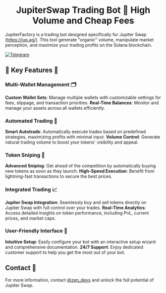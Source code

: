 <h1  align="center">JupiterSwap Trading Bot 🚀 High Volume and Cheap Fees</h1>

JupiterFactory is a trading bot designed specifically for Jupiter Swap (https://jup.ag/). This tool generate "organic" volume, manipulate market perception, and maximize your trading profits on the Solana blockchain.

[![Telegram](https://img.shields.io/badge/Telegram-SolanaFactory-darkgreen?style=for-the-badge&logo=telegram&logoColor=white)](https://t.me/zen_devs)

## 🌟 Key Features 🌟

### Multi-Wallet Management 🗂️
**Custom Wallet Sets**: Manage multiple wallets with customizable settings for fees, slippage, and transaction priorities.
**Real-Time Balances**: Monitor and manage your assets across all wallets efficiently.

### Automated Trading 🤖
**Smart Autotrade**: Automatically execute trades based on predefined strategies, maximizing profits with minimal input.
**Volume Control**: Generate natural trading volume to boost your tokens' visibility and appeal.

### Token Sniping 🎯
**Advanced Sniping**: Get ahead of the competition by automatically buying new tokens as soon as they launch.
**High-Speed Execution**: Benefit from lightning-fast transactions to secure the best prices.

### Integrated Trading 📈
**Jupiter Swap Integration**: Seamlessly buy and sell tokens directly on Jupiter Swap with full control over your trades.
**Real-Time Analytics**: Access detailed insights on token performance, including PnL, current prices, and market caps.

### User-Friendly Interface 🎨
**Intuitive Setup**: Easily configure your bot with an interactive setup wizard and comprehensive documentation.
**24/7 Support**: Enjoy dedicated customer support to help you get the most out of your bot.

## Contact 🏁
For more information, contact [@zen_devs](https://t.me/zen_devs) and unlock the full potential of Jupiter Swap.
